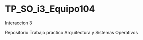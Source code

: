 # TP_SO_i3_Equipo104
Interaccion 3

Repositorio Trabajo practico Arquitectura y Sistemas Operativos 
